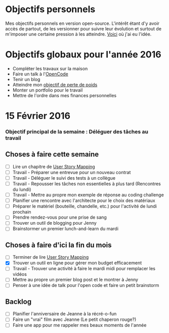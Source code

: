 Objectifs personnels
===
Mes objectifs personnels en version open-source. L'intérêt étant d'y avoir accès de partout, de les versionner pour suivre leur évolution et surtout de m'imposer une certaine pression à les atteindre. [Voici](http://una.im/personal-goals-guide/) où j'ai eu l'idée.

# Objectifs globaux pour l'année 2016
- Compléter les travaux sur la maison
- Faire un talk à l'[OpenCode](http://opencode.ca)
- Tenir un blog
- Atteindre mon [objectif de perte de poids](https://www.fitbit.com/user/24XXLZ)
- Monter un portfolio pour le travail
- Mettre de l'ordre dans mes finances personnelles

# 15 Février 2016

### Objectif principal de la semaine : Déléguer des tâches au travail

## Choses à faire cette semaine
- [ ] Lire un chapitre de [User Story Mapping](https://books.google.ca/books/about/User_Story_Mapping.html?id=W8b-oAEACAAJ&hl=en)
- [ ] Travail - Préparer une entrevue pour un nouveau contrat
- [ ] Travail - Déléguer le suivi des tests à un collègue
- [ ] Travail - Repousser les tâches non essentielles à plus tard (Rencontres du lundi)
- [ ] Travail - Mettre au propre mon exemple de réponse au coding challenge 
- [ ] Planifier une rencontre avec l'architecte pour le choix des matériaux
- [ ] Préparer le matériel (bouteille, chandelle, etc.) pour l'activité de lundi prochain
- [ ] Prendre rendez-vous pour une prise de sang
- [ ] Trouver un outil de blogging pour Jenny
- [ ] Brainstormer un premier lunch-and-learn du mardi 

## Choses à faire d'ici la fin du mois
- [ ] Terminer de lire [User Story Mapping](https://books.google.ca/books/about/User_Story_Mapping.html?id=W8b-oAEACAAJ&hl=en)
- [x] Trouver un outil en ligne pour gérer mon budget efficacement
- [ ] Travail - Trouver une activité à faire le mardi midi pour remplacer les vidéos
- [ ] Mettre au propre un premier blog post et le montrer à Jenny
- [ ] Penser à une idée de talk pour l'open code et faire un petit brainstorm

## Backlog
- [ ] Planifier l'anniversaire de Jeanne à la récré-o-fun
- [ ] Faire un "vrai" film avec Jeanne (Le petit chaperon rouge?)
- [ ] Faire une app pour me rappeler mes beaux moments de l'année
